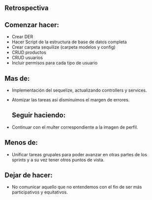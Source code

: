 ## Retrospectiva

## Comenzar hacer:
- Crear DER
- Hacer Script de la estructura de base de datos completa
- Crear carpeta sequilize (carpeta modelos y config)
- CRUD productos
- CRUD usuarios
- Incluir permisos para cada tipo de usuario
  
## Mas de:
- Implementación del sequelize, actualizando controllers y services.
- Atomizar las tareas así disminuimos el margen de errores.
  
  ## Seguir haciendo:
- Continuar con el multer correspondiente a la imagen de perfil.

## Menos de:
- Unificar tareas grupales para poder avanzar en otras partes de los sprints y a su vez tener otros puntos de vista.

## Dejar de hacer:
- No comunicar aquello que no entendemos con el fin de ser más participativos y equitativos.
